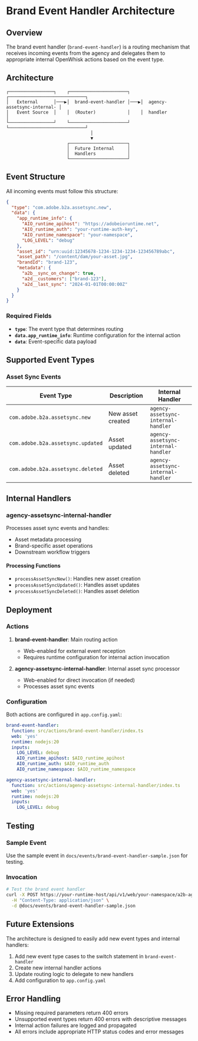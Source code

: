 # Brand Event Handler Architecture

## Overview

The brand event handler (`brand-event-handler`) is a routing mechanism that receives incoming events from the agency and delegates them to appropriate internal OpenWhisk actions based on the event type.

## Architecture

```
┌─────────────────┐    ┌──────────────────────┐    ┌─────────────────────────────┐
│   External      │───▶│  brand-event-handler │───▶│  agency-assetsync-internal- │
│   Event Source  │    │  (Router)            │    │  handler                     │
└─────────────────┘    └──────────────────────┘    └─────────────────────────────┘
                                │
                                ▼
                       ┌──────────────────────┐
                       │  Future Internal     │
                       │  Handlers            │
                       └──────────────────────┘
```

## Event Structure

All incoming events must follow this structure:

```json
{
  "type": "com.adobe.b2a.assetsync.new",
  "data": {
    "app_runtime_info": {
      "AIO_runtime_apihost": "https://adobeioruntime.net",
      "AIO_runtime_auth": "your-runtime-auth-key",
      "AIO_runtime_namespace": "your-namespace",
      "LOG_LEVEL": "debug"
    },
    "asset_id": "urn:uuid:12345678-1234-1234-1234-123456789abc",
    "asset_path": "/content/dam/your-asset.jpg",
    "brandId": "brand-123",
    "metadata": {
      "a2b__sync_on_change": true,
      "a2d__customers": ["brand-123"],
      "a2d__last_sync": "2024-01-01T00:00:00Z"
    }
  }
}
```

### Required Fields

- **`type`**: The event type that determines routing
- **`data.app_runtime_info`**: Runtime configuration for the internal action
- **`data`**: Event-specific data payload

## Supported Event Types

### Asset Sync Events

| Event Type | Description | Internal Handler |
|------------|-------------|------------------|
| `com.adobe.b2a.assetsync.new` | New asset created | `agency-assetsync-internal-handler` |
| `com.adobe.b2a.assetsync.updated` | Asset updated | `agency-assetsync-internal-handler` |
| `com.adobe.b2a.assetsync.deleted` | Asset deleted | `agency-assetsync-internal-handler` |

## Internal Handlers

### agency-assetsync-internal-handler

Processes asset sync events and handles:
- Asset metadata processing
- Brand-specific asset operations
- Downstream workflow triggers

#### Processing Functions

- `processAssetSyncNew()`: Handles new asset creation
- `processAssetSyncUpdated()`: Handles asset updates
- `processAssetSyncDeleted()`: Handles asset deletion

## Deployment

### Actions

1. **brand-event-handler**: Main routing action
   - Web-enabled for external event reception
   - Requires runtime configuration for internal action invocation

2. **agency-assetsync-internal-handler**: Internal asset sync processor
   - Web-enabled for direct invocation (if needed)
   - Processes asset sync events

### Configuration

Both actions are configured in `app.config.yaml`:

```yaml
brand-event-handler:
  function: src/actions/brand-event-handler/index.ts
  web: 'yes'
  runtime: nodejs:20
  inputs:
    LOG_LEVEL: debug
    AIO_runtime_apihost: $AIO_runtime_apihost
    AIO_runtime_auth: $AIO_runtime_auth
    AIO_runtime_namespace: $AIO_runtime_namespace

agency-assetsync-internal-handler:
  function: src/actions/agency-assetsync-internal-handler/index.ts
  web: 'yes'
  runtime: nodejs:20
  inputs:
    LOG_LEVEL: debug
```

## Testing

### Sample Event

Use the sample event in `docs/events/brand-event-handler-sample.json` for testing.

### Invocation

```bash
# Test the brand event handler
curl -X POST https://your-runtime-host/api/v1/web/your-namespace/a2b-agency/brand-event-handler \
  -H "Content-Type: application/json" \
  -d @docs/events/brand-event-handler-sample.json
```

## Future Extensions

The architecture is designed to easily add new event types and internal handlers:

1. Add new event type cases to the switch statement in `brand-event-handler`
2. Create new internal handler actions
3. Update routing logic to delegate to new handlers
4. Add configuration to `app.config.yaml`

## Error Handling

- Missing required parameters return 400 errors
- Unsupported event types return 400 errors with descriptive messages
- Internal action failures are logged and propagated
- All errors include appropriate HTTP status codes and error messages 